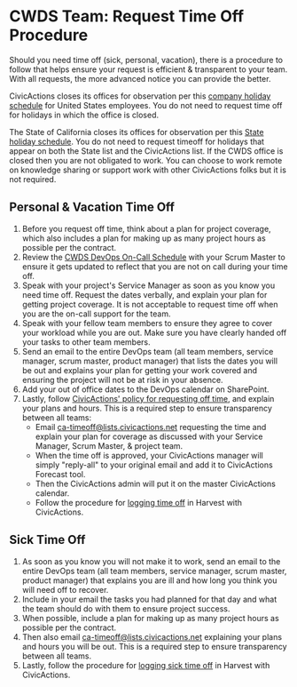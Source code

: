 # CWDS Team: Request Time Off Procedure

Should you need time off (sick, personal, vacation), there is a procedure to follow that helps ensure your request is efficient & transparent to your team. With all requests, the more advanced notice you can provide the better.

CivicActions closes its offices for observation per this [company holiday schedule](../03-policies/benefits-and-holidays.md) for United States employees. You do not need to request time off for holidays in which the office is closed.

The State of California closes its offices for observation per this [State holiday schedule](http://www.calhr.ca.gov/employees/Pages/holidays.aspx). You do not need to request timeoff for holidays that appear on both the State list and the CivicActions list. If the CWDS office is closed then you are not obligated to work. You can choose to work remote on knowledge sharing or support work with other CivicActions folks but it is not required.

## Personal & Vacation Time Off

1.  Before you request off time, think about a plan for project coverage, which also includes a plan for making up as many project hours as possible per the contract.
2.  Review the [CWDS DevOps On-Call Schedule](https://osicagov.sharepoint.com/sites/projects/CWS-NS/de/_layouts/15/DocIdRedir.aspx?ID=PROJ-1317204106-37) with your Scrum Master to ensure it gets updated to reflect that you are not on call during your time off.
3.  Speak with your project's Service Manager as soon as you know you need time off. Request the dates verbally, and explain your plan for getting project coverage. It is not acceptable to request time off when you are the on-call support for the team.
4.  Speak with your fellow team members to ensure they agree to cover your workload while you are out. Make sure you have clearly handed off your tasks to other team members.
5.  Send an email to the entire DevOps team (all team members, service manager, scrum master, product manager) that lists the dates you will be out and explains your plan for getting your work covered and ensuring the project will not be at risk in your absence.
6.  Add your out of office dates to the DevOps calendar on SharePoint.
7.  Lastly, follow [CivicActions' policy for requesting off time](../03-policies/benefits-and-holidays.md), and explain your plans and hours. This is a required step to ensure transparency between all teams:
    *   Email ca-timeoff@lists.civicactions.net requesting the time and explain your plan for coverage as discussed with your Service Manager, Scrum Master, & project team.
    *   When the time off is approved, your CivicActions manager will simply "reply-all" to your original email and add it to CivicActions Forecast tool.
    *   Then the CivicActions admin will put it on the master CivicActions calendar.
    *   Follow the procedure for [logging time off](../04-how-we-work/tools/harvest.md) in Harvest with CivicActions.

## Sick Time Off

1.  As soon as you know you will not make it to work, send an email to the entire DevOps team (all team members, service manager, scrum master, product manager) that explains you are ill and how long you think you will need off to recover.
2.  Include in your email the tasks you had planned for that day and what the team should do with them to ensure project success.
3.  When possible, include a plan for making up as many project hours as possible per the contract.
4.  Then also email ca-timeoff@lists.civicactions.net explaining your plans and hours you will be out. This is a required step to ensure transparency between all teams.
5.  Lastly, follow the procedure for [logging sick time off](../04-how-we-work/tools/harvest.md) in Harvest with CivicActions.
